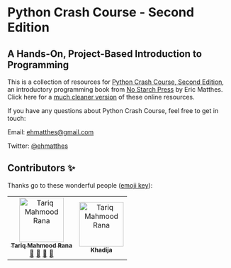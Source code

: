 Python Crash Course - Second Edition
===

A Hands-On, Project-Based Introduction to Programming
---

This is a collection of resources for [Python Crash Course, Second Edition](http://www.nostarch.com/pythoncrashcourse/), an introductory programming book from [No Starch Press](http://www.nostarch.com) by Eric Matthes. Click here for a [much cleaner version](https://ehmatthes.github.io/pcc_2e/) of these online resources.

If you have any questions about Python Crash Course, feel free to get in touch:

Email: ehmatthes@gmail.com

Twitter: [@ehmatthes](http://twitter.com/ehmatthes/)

## Contributors ✨

Thanks go to these wonderful people ([emoji key](https://allcontributors.org/docs/en/emoji-key)):

<!-- ALL-CONTRIBUTORS-LIST:START - Do not remove or modify this section -->
<!-- prettier-ignore-start -->
<!-- markdownlint-disable -->
<table>
  <tbody>
    <tr>
     <td align="center"><a href="https://kentcdodds.com"><img src="https://gravatar.com/avatar/ea68046bdba578320bae01153c57fc00" width="100px;" alt="Tariq Mahmood Rana"/><br /><sub><b>Tariq Mahmood Rana</b></sub></a><br /><a href="#question-kentcdodds" title="Answering Questions">💬</a> <a href="https://github.com/all-contributors/all-contributors/commits?author=kentcdodds" title="Documentation">📖</a> <a href="https://github.com/all-contributors/all-contributors/pulls?q=is%3Apr+reviewed-by%3Akentcdodds" title="Reviewed Pull Requests">👀</a> <a href="#talk-kentcdodds" title="Talks">📢</a></td>
      <td align="center"><a href="https://kentcdodds.com"><img src="" width="100px;" alt="Tariq Mahmood Rana"/><br /><sub><b>Khadija</b></sub></a><br />  </td>
    </tr>
     </tbody>
</table>

<!-- markdownlint-restore -->
<!-- prettier-ignore-end -->

<!-- ALL-CONTRIBUTORS-LIST:END -->

